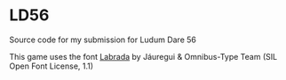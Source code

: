 # LD56

Source code for my submission for Ludum Dare 56

This game uses the font [Labrada](https://www.omnibus-type.com/variable-fonts/#labrada) by Jáuregui & Omnibus-Type Team (SIL Open Font License, 1.1)
